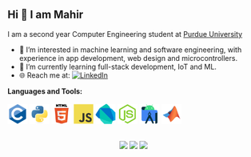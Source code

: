 ## Hi 👋 I am Mahir 

I am a second year Computer Engineering student at [Purdue University](https://www.purdue.edu/)
- 👀 I’m interested in machine learning and software engineering, with experience in app development, web design and microcontrollers.
- 🌱 I’m currently learning full-stack development, IoT and ML.
- 🌐 Reach me at: <a href="https://www.linkedin.com/in/shahmdmahir03/"><img src="https://img.shields.io/badge/linkedin-%230077B5.svg?&style=for-the-badge&logo=linkedin&logoColor=white" alt="LinkedIn" width="75px" /></a>&nbsp;


<b>Languages and Tools:</b>
<br>
<br>
<img src="https://raw.githubusercontent.com/devicons/devicon/master/icons/c/c-original.svg" alt="c" width="40" height="40"/>
<img src="https://raw.githubusercontent.com/devicons/devicon/master/icons/python/python-original.svg" alt="python" width="40" height="40"/>
<img src="https://raw.githubusercontent.com/devicons/devicon/master/icons/html5/html5-original-wordmark.svg" alt="html5" width="40" height="40"/>
<img src="https://raw.githubusercontent.com/devicons/devicon/master/icons/javascript/javascript-original.svg" alt="javascript" width="40" height="40"/>
<img src="https://raw.githubusercontent.com/devicons/devicon/master/icons/dart/dart-original.svg" alt="dart" width="40" height="40"/>
<img src="https://raw.githubusercontent.com/devicons/devicon/master/icons/nodejs/nodejs-original.svg" alt="nodejs" width="40" height="40"/>
<img src="https://raw.githubusercontent.com/devicons/devicon/master/icons/androidstudio/androidstudio-original.svg" alt="androidstudio" width="40" height="40"/>
<img src="https://raw.githubusercontent.com/devicons/devicon/master/icons/matlab/matlab-original.svg" alt="matlab" width="40" height="40"/>
<br>
<br>


<p align = "center">
  <img src = "https://github-readme-stats.vercel.app/api?username=shah527&show_icons=true&theme=dark" width = 400>
  <img src = "https://github-readme-streak-stats.herokuapp.com?user=shah527&theme=dark&hide_border=true" width = 400>
  <img src = "https://github-readme-stats.vercel.app/api/top-langs/?username=shah527&layout=compact&hide_border=true&theme=dark&langs_count=6" width = 400>
</p>

